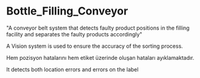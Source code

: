 # Bottle_Filling_Conveyor
"A conveyor belt system that detects faulty product positions in the filling facility and separates the faulty products accordingly"


A Vision system is used to ensure the accuracy of the sorting process.


Hem pozisyon hatalarını hem etiket üzerinde oluşan hataları ayıklamaktadır.


It detects both location errors and errors on the label

